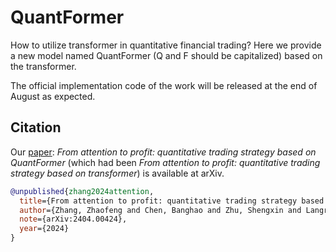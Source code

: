 # QuantFormer
How to utilize transformer in quantitative financial trading? Here we provide a new model named QuantFormer (Q and F should be capitalized)  based on the transformer. 

The official implementation code of the work will be released at the end of August as expected.

## Citation

Our [paper](https://arxiv.org/abs/2404.00424): *From attention to profit: quantitative trading strategy based on QuantFormer* (which had been *From attention to profit: quantitative trading strategy based on transformer*) is available at arXiv.
```bibtex
@unpublished{zhang2024attention,
  title={From attention to profit: quantitative trading strategy based on {Q}uant{F}ormer},
  author={Zhang, Zhaofeng and Chen, Banghao and Zhu, Shengxin and Langren{\'e}, Nicolas},
  note={arXiv:2404.00424},
  year={2024}
}
